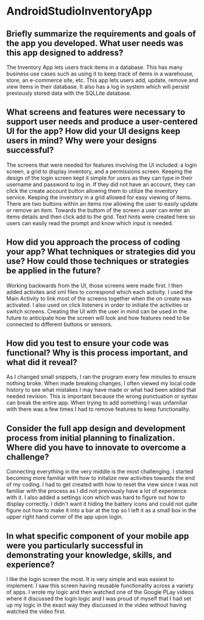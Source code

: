 # AndroidStudioInventoryApp

## Briefly summarize the requirements and goals of the app you developed. What user needs was this app designed to address?

The Inventory App lets users track items in a database. This has many business use cases such as using it to keep track of items in a warehouse, store, an e-commerce site, etc.
This app lets users add, update, remove and view items in their database. It also has a log in system which will persist previously stored data with the SQLLite database.

## What screens and features were necessary to support user needs and produce a user-centered UI for the app? How did your UI designs keep users in mind? Why were your designs successful?
The screens that were needed for features involving the UI included: a login screen, a grid to display inventory, and a permissions screen. Keeping the design of the login screen kept it simple for users as they can type in their username and password to log in. If they did not have an account, they can click the create account button allowing them to utilize the inventory service. Keeping the inventory in a grid allowed for easy viewing of items. There are two buttons within an items row allowing the user to easily update or remove an item. Towards the buttom of the screen a user can enter an items details and then click add to the grid. Text hints were created here so users can easily read the prompt and know which input is needed.

## How did you approach the process of coding your app? What techniques or strategies did you use? How could those techniques or strategies be applied in the future?
Working backwards from the UI, those screens were made first. I then added activites and xml files to correspond which each activity. I used the Main Activity to link most of the screens together when the on create was activated. I also used on click listeners in order to initiate the activities or switch screens. Creating the UI with the user in mind can be used in the future to anticipate how the screen will look and how features need to be connected to different buttons or sensors.

## How did you test to ensure your code was functional? Why is this process important, and what did it reveal?
As I changed small snippets, I ran the program every few minutes to ensure nothing broke. When made breaking changes, I often viewed my local code history to see what mistakes I may have made or what had been added that needed revision. This is important because the wrong punctuation or syntax can break the entire app. When trying to add something I was unfamiliar with there was a few times I had to remove features to keep functionality.

## Consider the full app design and development process from initial planning to finalization. Where did you have to innovate to overcome a challenge?
Connecting everything in the very middle is the most challenging. I started becoming more familiar with how to initalize new activities towards the end of my coding. I had to get created with how to reset the view since I was not familiar with the process as I did not previously have a lot of experience with it. I also added a settings icon which was hard to figure out how to display correctly. I didn't want it hiding the battery icons and could not quite figure out how to make it into a bar at the top so I left it as a small box in the upper right hand corner of the app upon login.

## In what specific component of your mobile app were you particularly successful in demonstrating your knowledge, skills, and experience?
I like the login screen the most. It is very simple and was easiest to implement. I saw this screen having reusable functionality across a variety of apps. I wrote my logic and then watched one of the Google PLay videos where it discussed the login logic and I was proud of myself that I had set up my logic in the exact way they discussed in the video without having watched the video first.
